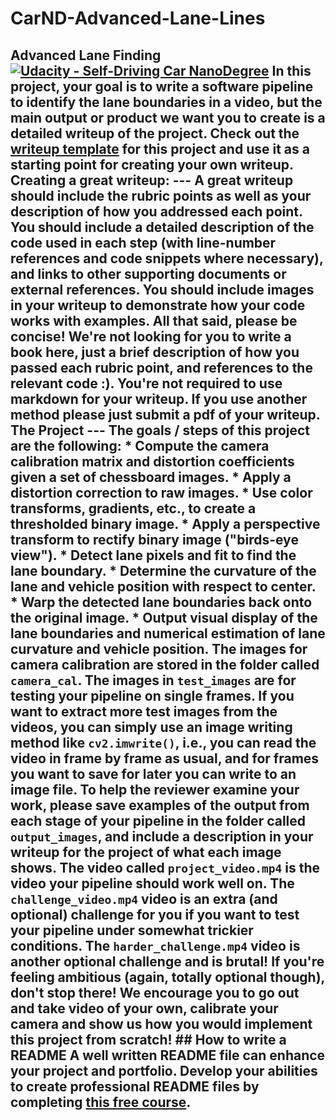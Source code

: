 # CarND-Advanced-Lane-Lines
## Advanced Lane Finding [![Udacity - Self-Driving Car NanoDegree](https://s3.amazonaws.com/udacity-sdc/github/shield-carnd.svg)](http://www.udacity.com/drive)   In this project, your goal is to write a software pipeline to identify the lane boundaries in a video, but the main output or product we want you to create is a detailed writeup of the project.  Check out the [writeup template](https://github.com/udacity/CarND-Advanced-Lane-Lines/blob/master/writeup_template.md) for this project and use it as a starting point for creating your own writeup.    Creating a great writeup: --- A great writeup should include the rubric points as well as your description of how you addressed each point.  You should include a detailed description of the code used in each step (with line-number references and code snippets where necessary), and links to other supporting documents or external references.  You should include images in your writeup to demonstrate how your code works with examples.    All that said, please be concise!  We're not looking for you to write a book here, just a brief description of how you passed each rubric point, and references to the relevant code :).   You're not required to use markdown for your writeup.  If you use another method please just submit a pdf of your writeup.  The Project ---  The goals / steps of this project are the following:  * Compute the camera calibration matrix and distortion coefficients given a set of chessboard images. * Apply a distortion correction to raw images. * Use color transforms, gradients, etc., to create a thresholded binary image. * Apply a perspective transform to rectify binary image ("birds-eye view"). * Detect lane pixels and fit to find the lane boundary. * Determine the curvature of the lane and vehicle position with respect to center. * Warp the detected lane boundaries back onto the original image. * Output visual display of the lane boundaries and numerical estimation of lane curvature and vehicle position.  The images for camera calibration are stored in the folder called `camera_cal`.  The images in `test_images` are for testing your pipeline on single frames.  If you want to extract more test images from the videos, you can simply use an image writing method like `cv2.imwrite()`, i.e., you can read the video in frame by frame as usual, and for frames you want to save for later you can write to an image file.    To help the reviewer examine your work, please save examples of the output from each stage of your pipeline in the folder called `output_images`, and include a description in your writeup for the project of what each image shows.    The video called `project_video.mp4` is the video your pipeline should work well on.    The `challenge_video.mp4` video is an extra (and optional) challenge for you if you want to test your pipeline under somewhat trickier conditions.  The `harder_challenge.mp4` video is another optional challenge and is brutal!  If you're feeling ambitious (again, totally optional though), don't stop there!  We encourage you to go out and take video of your own, calibrate your camera and show us how you would implement this project from scratch!  ## How to write a README A well written README file can enhance your project and portfolio.  Develop your abilities to create professional README files by completing [this free course](https://www.udacity.com/course/writing-readmes--ud777).
